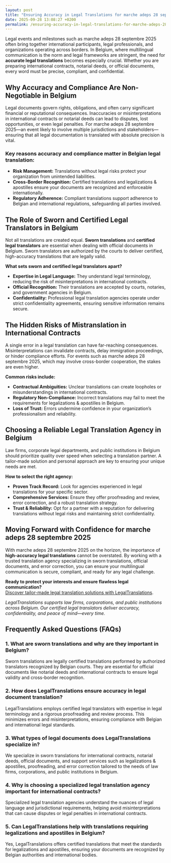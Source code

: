 ```yaml
---
layout: post
title: "Ensuring Accuracy in Legal Translations for marche adeps 28 septembre 2025"
date: 2025-09-28 13:08:27 +0200
permalink: /ensuring-accuracy-in-legal-translations-for-marche-adeps-28-septembre-2025/
---
```

Legal events and milestones such as marche adeps 28 septembre 2025 often bring together international participants, legal professionals, and organizations operating across borders. In Belgium, where multilingual communication is the norm and legal frameworks are stringent, the need for **accurate legal translations** becomes especially crucial. Whether you are preparing international contracts, notarial deeds, or official documents, every word must be precise, compliant, and confidential.

## Why Accuracy and Compliance Are Non-Negotiable in Belgium

Legal documents govern rights, obligations, and often carry significant financial or reputational consequences. Inaccuracies or misinterpretations in international contracts or notarial deeds can lead to disputes, lost opportunities, or even legal penalties. For marche adeps 28 septembre 2025—an event likely to involve multiple jurisdictions and stakeholders—ensuring that all legal documentation is translated with absolute precision is vital.

### Key reasons accuracy and compliance matter in Belgian legal translation:
- **Risk Management:** Translations without legal risks protect your organization from unintended liabilities.
- **Cross-Border Recognition:** Certified translations and legalizations & apostilles ensure your documents are recognized and enforceable internationally.
- **Regulatory Adherence:** Compliant translations support adherence to Belgian and international regulations, safeguarding all parties involved.

## The Role of Sworn and Certified Legal Translators in Belgium

Not all translations are created equal. **Sworn translations** and **certified legal translators** are essential when dealing with official documents in Belgium. Sworn translators are authorized by the courts to deliver certified, high-accuracy translations that are legally valid.

**What sets sworn and certified legal translators apart?**
- **Expertise in Legal Language:** They understand legal terminology, reducing the risk of misinterpretations in international contracts.
- **Official Recognition:** Their translations are accepted by courts, notaries, and government agencies in Belgium.
- **Confidentiality:** Professional legal translation agencies operate under strict confidentiality agreements, ensuring sensitive information remains secure.

## The Hidden Risks of Mistranslation in International Contracts

A single error in a legal translation can have far-reaching consequences. Misinterpretations can invalidate contracts, delay immigration proceedings, or hinder compliance efforts. For events such as marche adeps 28 septembre 2025, which may involve cross-border cooperation, the stakes are even higher.

**Common risks include:**
- **Contractual Ambiguities:** Unclear translations can create loopholes or misunderstandings in international contracts.
- **Regulatory Non-Compliance:** Incorrect translations may fail to meet the requirements for legalizations & apostilles in Belgium.
- **Loss of Trust:** Errors undermine confidence in your organization’s professionalism and reliability.

## Choosing a Reliable Legal Translation Agency in Belgium

Law firms, corporate legal departments, and public institutions in Belgium should prioritize quality over speed when selecting a translation partner. A tailor-made solution and personal approach are key to ensuring your unique needs are met.

**How to select the right agency:**
- **Proven Track Record:** Look for agencies experienced in legal translations for your specific sector.
- **Comprehensive Services:** Ensure they offer proofreading and review, error correction, and a robust translation strategy.
- **Trust & Reliability:** Opt for a partner with a reputation for delivering translations without legal risks and maintaining strict confidentiality.

## Moving Forward with Confidence for marche adeps 28 septembre 2025

With marche adeps 28 septembre 2025 on the horizon, the importance of **high-accuracy legal translations** cannot be overstated. By working with a trusted translation agency specializing in sworn translations, official documents, and error correction, you can ensure your multilingual communication is secure, compliant, and ready for any legal challenge.

**Ready to protect your interests and ensure flawless legal communication?**  
[Discover tailor-made legal translation solutions with LegalTranslations](https://www.legaltranslations.be/).

*LegalTranslations supports law firms, corporations, and public institutions across Belgium. Our certified legal translators deliver accuracy, confidentiality, and peace of mind—every time.*

## Frequently Asked Questions (FAQs)

### 1. What are sworn translations and why are they important in Belgium?
Sworn translations are legally certified translations performed by authorized translators recognized by Belgian courts. They are essential for official documents like notarial deeds and international contracts to ensure legal validity and cross-border recognition.

### 2. How does LegalTranslations ensure accuracy in legal document translation?
LegalTranslations employs certified legal translators with expertise in legal terminology and a rigorous proofreading and review process. This minimizes errors and misinterpretations, ensuring compliance with Belgian and international legal standards.

### 3. What types of legal documents does LegalTranslations specialize in?
We specialize in sworn translations for international contracts, notarial deeds, official documents, and support services such as legalizations & apostilles, proofreading, and error correction tailored to the needs of law firms, corporations, and public institutions in Belgium.

### 4. Why is choosing a specialized legal translation agency important for international contracts?
Specialized legal translation agencies understand the nuances of legal language and jurisdictional requirements, helping avoid misinterpretations that can cause disputes or legal penalties in international contracts.

### 5. Can LegalTranslations help with translations requiring legalizations and apostilles in Belgium?
Yes, LegalTranslations offers certified translations that meet the standards for legalizations and apostilles, ensuring your documents are recognized by Belgian authorities and international bodies.

<script type="application/ld+json">
{
  "@context": "https://schema.org",
  "@type": "BlogPosting",
  "headline": "Ensuring Accuracy in Legal Translations for marche adeps 28 septembre 2025",
  "description": "Explore the importance of accurate legal translations in Belgium for events like marche adeps 28 septembre 2025. Learn why sworn translations, certified legal translators, and compliance matter for international contracts and official documents.",
  "author": {
    "@type": "Person",
    "name": "Legal Translations"
  },
  "publisher": {
    "@type": "Person",
    "name": "Legal Translations"
  },
  "datePublished": "2025-09-28",
  "mainEntityOfPage": {
    "@type": "WebPage",
    "@id": "https://www.legaltranslations.be/blog/ensuring-accuracy-legal-translations-marche-adeps-28-septembre-2025"
  },
  "keywords": "Sworn translations, Legal translations, Multilingual communication, International contracts, Notarial deeds, Official documents, Legalizations & apostilles, Proofreading and review, Translation strategy, Translation agency, Quality over speed, Tailor-made solutions, Personal approach, Trust & reliability, Translations without legal risks, Error correction, Misinterpretations in international contracts, legal translation services, certified legal translators, accurate legal document translation, Belgium",
  "articleBody": "Legal events and milestones such as marche adeps 28 septembre 2025 often bring together international participants, legal professionals, and organizations operating across borders. In Belgium, where multilingual communication is the norm and legal frameworks are stringent, the need for accurate legal translations becomes especially crucial. Whether you are preparing international contracts, notarial deeds, or official documents, every word must be precise, compliant, and confidential.\n\nWhy Accuracy and Compliance Are Non-Negotiable in Belgium\n\nLegal documents govern rights, obligations, and often carry significant financial or reputational consequences. Inaccuracies or misinterpretations in international contracts or notarial deeds can lead to disputes, lost opportunities, or even legal penalties. For marche adeps 28 septembre 2025—an event likely to involve multiple jurisdictions and stakeholders—ensuring that all legal documentation is translated with absolute precision is vital.\n\nKey reasons accuracy and compliance matter in Belgian legal translation:\n- Risk Management: Translations without legal risks protect your organization from unintended liabilities.\n- Cross-Border Recognition: Certified translations and legalizations & apostilles ensure your documents are recognized and enforceable internationally.\n- Regulatory Adherence: Compliant translations support adherence to Belgian and international regulations, safeguarding all parties involved.\n\nThe Role of Sworn and Certified Legal Translators in Belgium\n\nNot all translations are created equal. Sworn translations and certified legal translators are essential when dealing with official documents in Belgium. Sworn translators are authorized by the courts to deliver certified, high-accuracy translations that are legally valid.\n\nWhat sets sworn and certified legal translators apart?\n- Expertise in Legal Language: They understand legal terminology, reducing the risk of misinterpretations in international contracts.\n- Official Recognition: Their translations are accepted by courts, notaries, and government agencies in Belgium.\n- Confidentiality: Professional legal translation agencies operate under strict confidentiality agreements, ensuring sensitive information remains secure.\n\nThe Hidden Risks of Mistranslation in International Contracts\n\nA single error in a legal translation can have far-reaching consequences. Misinterpretations can invalidate contracts, delay immigration proceedings, or hinder compliance efforts. For events such as marche adeps 28 septembre 2025, which may involve cross-border cooperation, the stakes are even higher.\n\nCommon risks include:\n- Contractual Ambiguities: Unclear translations can create loopholes or misunderstandings in international contracts.\n- Regulatory Non-Compliance: Incorrect translations may fail to meet the requirements for legalizations & apostilles in Belgium.\n- Loss of Trust: Errors undermine confidence in your organization’s professionalism and reliability.\n\nChoosing a Reliable Legal Translation Agency in Belgium\n\nLaw firms, corporate legal departments, and public institutions in Belgium should prioritize quality over speed when selecting a translation partner. A tailor-made solution and personal approach are key to ensuring your unique needs are met.\n\nHow to select the right agency:\n- Proven Track Record: Look for agencies experienced in legal translations for your specific sector.\n- Comprehensive Services: Ensure they offer proofreading and review, error correction, and a robust translation strategy.\n- Trust & Reliability: Opt for a partner with a reputation for delivering translations without legal risks and maintaining strict confidentiality.\n\nMoving Forward with Confidence for marche adeps 28 septembre 2025\n\nWith marche adeps 28 septembre 2025 on the horizon, the importance of high-accuracy legal translations cannot be overstated. By working with a trusted translation agency specializing in sworn translations, official documents, and error correction, you can ensure your multilingual communication is secure, compliant, and ready for any legal challenge.\n\nReady to protect your interests and ensure flawless legal communication? Discover tailor-made legal translation solutions with LegalTranslations.\n\nLegalTranslations supports law firms, corporations, and public institutions across Belgium. Our certified legal translators deliver accuracy, confidentiality, and peace of mind—every time."
}
</script>

<script type="application/ld+json">
{
  "@context": "https://schema.org",
  "@type": "FAQPage",
  "mainEntity": [
    {
      "@type": "Question",
      "name": "What are sworn translations and why are they important in Belgium?",
      "acceptedAnswer": {
        "@type": "Answer",
        "text": "Sworn translations are legally certified translations performed by authorized translators recognized by Belgian courts. They are essential for official documents like notarial deeds and international contracts to ensure legal validity and cross-border recognition."
      }
    },
    {
      "@type": "Question",
      "name": "How does LegalTranslations ensure accuracy in legal document translation?",
      "acceptedAnswer": {
        "@type": "Answer",
        "text": "LegalTranslations employs certified legal translators with expertise in legal terminology and a rigorous proofreading and review process. This minimizes errors and misinterpretations, ensuring compliance with Belgian and international legal standards."
      }
    },
    {
      "@type": "Question",
      "name": "What types of legal documents does LegalTranslations specialize in?",
      "acceptedAnswer": {
        "@type": "Answer",
        "text": "We specialize in sworn translations for international contracts, notarial deeds, official documents, and support services such as legalizations & apostilles, proofreading, and error correction tailored to the needs of law firms, corporations, and public institutions in Belgium."
      }
    },
    {
      "@type": "Question",
      "name": "Why is choosing a specialized legal translation agency important for international contracts?",
      "acceptedAnswer": {
        "@type": "Answer",
        "text": "Specialized legal translation agencies understand the nuances of legal language and jurisdictional requirements, helping avoid misinterpretations that can cause disputes or legal penalties in international contracts."
      }
    },
    {
      "@type": "Question",
      "name": "Can LegalTranslations help with translations requiring legalizations and apostilles in Belgium?",
      "acceptedAnswer": {
        "@type": "Answer",
        "text": "Yes, LegalTranslations offers certified translations that meet the standards for legalizations and apostilles, ensuring your documents are recognized by Belgian authorities and international bodies."
      }
    }
  ]
}
</script>